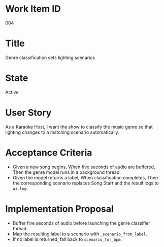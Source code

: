 # Work Item ID
004

# Title
Genre classification sets lighting scenarios

# State
Active

# User Story
As a Karaoke Host, I want the show to classify the music genre so that lighting
changes to a matching scenario automatically.

# Acceptance Criteria
- Given a new song begins,
  When five seconds of audio are buffered,
  Then the genre model runs in a background thread.
- Given the model returns a label,
  When classification completes,
  Then the corresponding scenario replaces Song Start and the result logs to
  `ai.log`.

# Implementation Proposal

* Buffer five seconds of audio before launching the genre classifier thread.
* Map the resulting label to a scenario with `_scenario_from_label`.
* If no label is returned, fall back to `scenario_for_bpm`.

